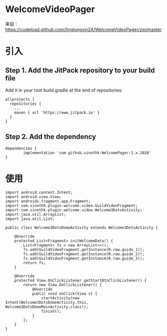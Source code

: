 # WelcomeVideoPager
来自：https://codeload.github.com/linglongxin24/WelcomeVideoPager/zip/master


# 引入
## Step 1. Add the JitPack repository to your build file
  Add it in your root build.gradle at the end of repositories:

    allprojects {
      repositories {
        ...
        maven { url 'https://www.jitpack.io' }
      }
    }

## Step 2. Add the dependency
    dependencies {
            implementation 'com.github.sinothk:WelcomePager:1.x.1010'
    }

# 使用
    import android.content.Intent;
    import android.view.View;
    import androidx.fragment.app.Fragment;
    import com.sinothk.plugin.welcome.video.GuildVideoFragment;
    import com.sinothk.plugin.welcome.video.Welcome3DotsActivity;
    import java.util.ArrayList;
    import java.util.List;

    public class Welcome3DotsDomeActivity extends Welcome3DotsActivity {

        @Override
        protected List<Fragment> initWelcomeData() {
            List<Fragment> fs = new ArrayList<>();
            fs.add(GuildVideoFragment.getInstance(R.raw.guide_1));
            fs.add(GuildVideoFragment.getInstance(R.raw.guide_2));
            fs.add(GuildVideoFragment.getInstance(R.raw.guide_3));
            return fs;
        }

        @Override
        protected View.OnClickListener getStartBtnClickListener() {
            return new View.OnClickListener() {
                @Override
                public void onClick(View v) {
                    startActivity(new Intent(Welcome3DotsDomeActivity.this, Welcome3DotsDemoMainActivity.class));
                    finish();
                }
            };
        }
    }
